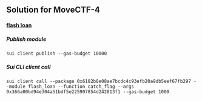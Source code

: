 ## Solution for MoveCTF-4

#### [flash loan](https://movectf.movebit.xyz/challenges#flash%20loan-7)

##### Publish module
```
sui client publish --gas-budget 10000
```

##### Sui CLI client call
```
sui client call --package 0x6182b8e08ae7bcdc4c93efb20a9db5eef67fb297 --module flash_loan --function catch_flag --args 0x366a00bd94e304a51bdf5e225907854d242813f1 --gas-budget 1000
```